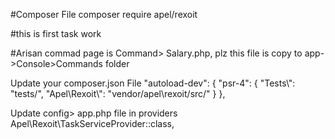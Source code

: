 #Composer File
composer require apel/rexoit

#this is first task work

#Arisan commad page is Command> Salary.php,
plz this file is copy to app->Console>Commands folder

Update your composer.json File
"autoload-dev": {
        "psr-4": {
            "Tests\\": "tests/",
	          "Apel\\Rexoit\\": "vendor/apel\rexoit/src/"
        }
    },
    
 Update config> app.php file in providers
 Apel\Rexoit\TaskServiceProvider::class,
 
 
 
